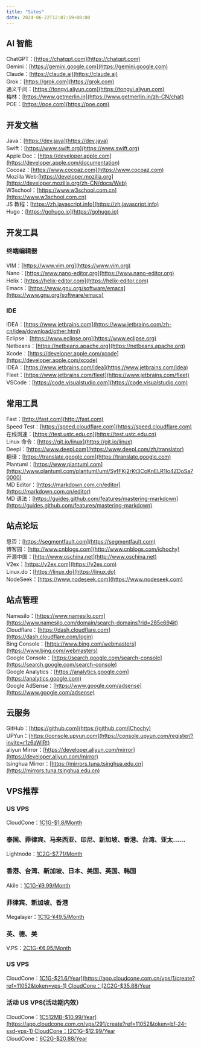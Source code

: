 ```yaml
---
title: "Sites"
date: 2024-06-22T12:07:59+08:00
---
```


## AI 智能
ChatGPT：[https://chatgpt.com](https://chatgpt.com)  
Gemini：[https://gemini.google.com](https://gemini.google.com)   
Claude：[https://claude.ai](https://claude.ai)   
Grok：[https://grok.com](https://grok.com)   
通义千问：[https://tongyi.aliyun.com](https://tongyi.aliyun.com)  
梅林：[https://www.getmerlin.in](https://www.getmerlin.in/zh-CN/chat)  
POE：[https://poe.com](https://poe.com)    

## 开发文档
Java：[https://dev.java](https://dev.java)  
Swift：[https://www.swift.org](https://www.swift.org)  
Apple Doc：[https://developer.apple.com](https://developer.apple.com/documentation)  
Cocoaz：[https://www.cocoaz.com](https://www.cocoaz.com)  
Mozilla Web:[https://developer.mozilla.org](https://developer.mozilla.org/zh-CN/docs/Web)  
W3school：[https://www.w3school.com.cn](https://www.w3school.com.cn)  
JS 教程：[https://zh.javascript.info](https://zh.javascript.info)  
Hugo：[https://gohugo.io](https://gohugo.io)   

## 开发工具
### 终端编辑器
VIM：[https://www.vim.org](https://www.vim.org)  
Nano：[https://www.nano-editor.org](https://www.nano-editor.org)  
Helix：[https://helix-editor.com](https://helix-editor.com)  
Emacs：[https://www.gnu.org/software/emacs](https://www.gnu.org/software/emacs)  

### IDE
IDEA：[https://www.jetbrains.com](https://www.jetbrains.com/zh-cn/idea/download/other.html)  
Eclipse：[https://www.eclipse.org](https://www.eclipse.org)  
Netbeans：[https://netbeans.apache.org](https://netbeans.apache.org)  
Xcode：[https://developer.apple.com/xcode](https://developer.apple.com/xcode)  
IDEA：[https://www.jetbrains.com/idea](https://www.jetbrains.com/idea)  
Fleet：[https://www.jetbrains.com/fleet](https://www.jetbrains.com/fleet)  
VSCode：[https://code.visualstudio.com](https://code.visualstudio.com)  

## 常用工具
Fast：[http://fast.com](http://fast.com)  
Speed Test：[https://speed.cloudflare.com](https://speed.cloudflare.com)  
在线测速：[https://test.ustc.edu.cn](https://test.ustc.edu.cn)  
Linux 命令：[https://git.io/linux](https://git.io/linux)  
Deepl：[https://www.deepl.com](https://www.deepl.com/zh/translator)  
翻译：[https://translate.google.com](https://translate.google.com)  
Plantuml：[https://www.plantuml.com](https://www.plantuml.com/plantuml/uml/SyfFKj2rKt3CoKnELR1Io4ZDoSa70000)  
MD Editor：[https://markdown.com.cn/editor](https://markdown.com.cn/editor)  
MD 语法：[https://guides.github.com/features/mastering-markdown](https://guides.github.com/features/mastering-markdown)  

## 站点论坛
思否：[https://segmentfault.com](https://segmentfault.com)  
博客园：[http://www.cnblogs.com](http://www.cnblogs.com/ichochy)  
开源中国：[http://www.oschina.net](http://www.oschina.net)  
V2ex：[https://v2ex.com](https://v2ex.com)  
Linux.do：[https://linux.do](https://linux.do)    
NodeSeek：[https://www.nodeseek.com](https://www.nodeseek.com)    


## 站点管理  
Namesilo：[https://www.namesilo.com](https://www.namesilo.com/domain/search-domains?rid=285e694it)  
Cloudflare：[https://dash.cloudflare.com](https://dash.cloudflare.com/login)  
Bing Console：[https://www.bing.com/webmasters](https://www.bing.com/webmasters)   
Google Console：[https://search.google.com/search-console](https://search.google.com/search-console)  
Google Analytics：[https://analytics.google.com](https://analytics.google.com)  
Google AdSense：[https://www.google.com/adsense](https://www.google.com/adsense)    


## 云服务
GitHub：[https://github.com](https://github.com/iChochy)  
UPYun：[https://console.upyun.com](https://console.upyun.com/register/?invite=r1z6aWlRt)  
aliyun Mirror：[https://developer.aliyun.com/mirror](https://developer.aliyun.com/mirror)  
tsinghua Mirror：[https://mirrors.tuna.tsinghua.edu.cn](https://mirrors.tuna.tsinghua.edu.cn)  

## VPS推荐
### US VPS
CloudCone：[1C1G-$1.8/Month](https://app.cloudcone.com.cn/vps/1/create?ref=11052&token=vps-1)

### 泰国、菲律宾、马来西亚、印尼、新加坡、香港、台湾、亚太……
Lightnode：[1C2G-$7.71/Month](https://www.lightnode.com/?inviteCode=JJI33F&promoteWay=LINK)

### 香港、台湾、新加坡、日本、美国、英国、韩国
Akile：[1C1G-¥9.99/Month](https://akile.io/register?aff_code=d73a8ecf-8cf7-43c5-b024-aa50b76ec8b5)

### 菲律宾、新加坡、香港
Megalayer：[1C1G-¥49.5/Month](https://account.megalayer.net/aff.php?aff=1678)

### 英、德、美
V.PS：[2C1G-€6.95/Month](https://vps.hosting/?affid=1504)

### US VPS
CloudCone：[1C1G-$21.6/Year](https://app.cloudcone.com.cn/vps/1/create?ref=11052&token=vps-1)  
CloudCone：[2C2G-$35.88/Year](https://app.cloudcone.com.cn/vps/2/create?ref=11052&token=vps-2)  

### 活动 US VPS(活动期内效）
CloudCone：[1C512MB-$10.99/Year](https://app.cloudcone.com.cn/vps/291/create?ref=11052&token=bf-24-ssd-vps-1)  
CloudCone：[2C1G-$12.99/Year](https://app.cloudcone.com.cn/vps/292/create?ref=11052&token=bf-24-ssd-vps-2)  
CloudCone：[6C2G-$20.88/Year](https://app.cloudcone.com.cn/vps/293/create?ref=11052&token=bf-24-ssd-vps-3)   
